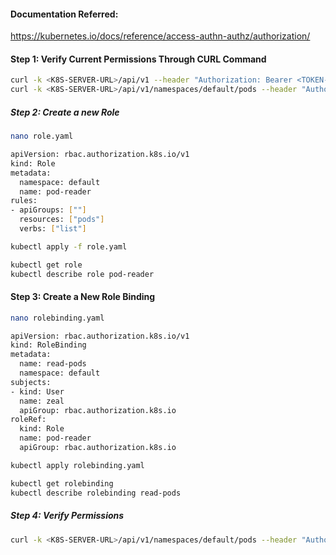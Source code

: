 #### Documentation Referred:

https://kubernetes.io/docs/reference/access-authn-authz/authorization/

#### Step 1: Verify Current Permissions Through CURL Command

```sh
curl -k <K8S-SERVER-URL>/api/v1 --header "Authorization: Bearer <TOKEN-HERE>"
curl -k <K8S-SERVER-URL>/api/v1/namespaces/default/pods --header "Authorization: Bearer <TOKEN-HERE>"
```


##### Step 2: Create a new Role
```sh
nano role.yaml
```
```sh
apiVersion: rbac.authorization.k8s.io/v1
kind: Role
metadata:
  namespace: default
  name: pod-reader
rules:
- apiGroups: [""]
  resources: ["pods"]
  verbs: ["list"]
```
```sh
kubectl apply -f role.yaml
```
```sh
kubectl get role
kubectl describe role pod-reader
```
#### Step 3: Create a New Role Binding
```sh
nano rolebinding.yaml
```
```sh
apiVersion: rbac.authorization.k8s.io/v1
kind: RoleBinding
metadata:
  name: read-pods
  namespace: default
subjects:
- kind: User
  name: zeal
  apiGroup: rbac.authorization.k8s.io
roleRef:
  kind: Role
  name: pod-reader
  apiGroup: rbac.authorization.k8s.io
```
```sh
kubectl apply rolebinding.yaml
```
```sh
kubectl get rolebinding
kubectl describe rolebinding read-pods
```
##### Step 4: Verify Permissions
```sh
curl -k <K8S-SERVER-URL>/api/v1/namespaces/default/pods --header "Authorization: Bearer <TOKEN-HERE>"
```
